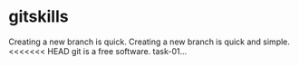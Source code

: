 # gitskills
Creating a new branch is quick.
Creating a new branch is quick and simple.
<<<<<<< HEAD
git is a free software.
task-01...
